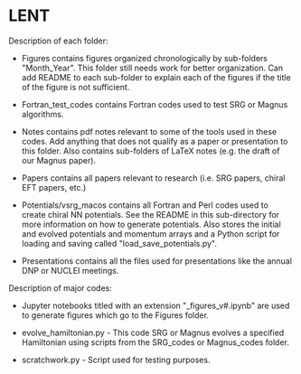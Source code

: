 # LENT


Description of each folder:

* Figures contains figures organized chronologically by sub-folders "Month_Year". This folder still needs work for better organization. Can add README to each sub-folder to explain each of the figures if the title of the figure is not sufficient.

* Fortran_test_codes contains Fortran codes used to test SRG or Magnus algorithms.

* Notes contains pdf notes relevant to some of the tools used in these codes. Add anything that does not qualify as a paper or presentation to this folder. Also contains sub-folders of LaTeX notes (e.g. the draft of our Magnus paper).

* Papers contains all papers relevant to research (i.e. SRG papers, chiral EFT papers, etc.)

* Potentials/vsrg_macos contains all Fortran and Perl codes used to create chiral NN potentials. See the README in this sub-directory for more information on how to generate potentials. Also stores the initial and evolved potentials and momentum arrays and a Python script for loading and saving called "load_save_potentials.py". 

* Presentations contains all the files used for presentations like the annual DNP or NUCLEI meetings.

Description of major codes:

* Jupyter notebooks titled with an extension "_figures_v#.ipynb" are used to generate figures which go to the Figures folder.

* evolve_hamiltonian.py - This code SRG or Magnus evolves a specified Hamiltonian using scripts from the SRG_codes or Magnus_codes folder.

* scratchwork.py - Script used for testing purposes.
